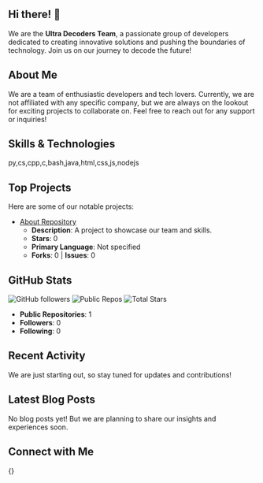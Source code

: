 ## Hi there! 👋

We are the **Ultra Decoders Team**, a passionate group of developers dedicated to creating innovative solutions and pushing the boundaries of technology. Join us on our journey to decode the future!

## About Me

We are a team of enthusiastic developers and tech lovers. Currently, we are not affiliated with any specific company, but we are always on the lookout for exciting projects to collaborate on. Feel free to reach out for any support or inquiries!

## Skills & Technologies

py,cs,cpp,c,bash,java,html,css,js,nodejs

## Top Projects

Here are some of our notable projects:
- [About Repository](https://github.com/ultradecodersteam/about)
  - **Description**: A project to showcase our team and skills.
  - **Stars**: 0
  - **Primary Language**: Not specified
  - **Forks**: 0 | **Issues**: 0

## GitHub Stats

![GitHub followers](https://img.shields.io/github/followers/ultradecodersteam?style=social) ![Public Repos](https://img.shields.io/badge/Public%20Repos-1-brightgreen) ![Total Stars](https://img.shields.io/badge/Stars-0-yellow)

- **Public Repositories**: 1
- **Followers**: 0
- **Following**: 0

## Recent Activity

We are just starting out, so stay tuned for updates and contributions!

## Latest Blog Posts

No blog posts yet! But we are planning to share our insights and experiences soon.

## Connect with Me

{}
